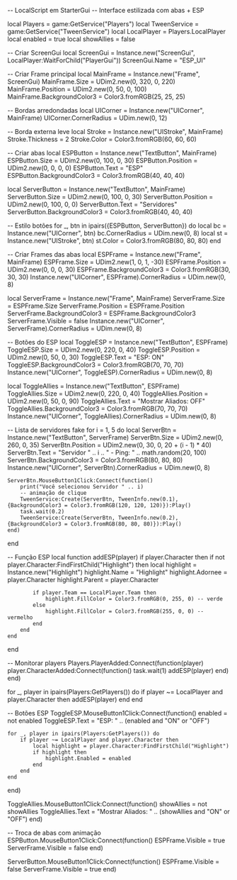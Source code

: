 -- LocalScript em StarterGui
-- Interface estilizada com abas + ESP

local Players = game:GetService("Players")
local TweenService = game:GetService("TweenService")
local LocalPlayer = Players.LocalPlayer
local enabled = true
local showAllies = false

-- Criar ScreenGui
local ScreenGui = Instance.new("ScreenGui", LocalPlayer:WaitForChild("PlayerGui"))
ScreenGui.Name = "ESP_UI"

-- Criar Frame principal
local MainFrame = Instance.new("Frame", ScreenGui)
MainFrame.Size = UDim2.new(0, 320, 0, 220)
MainFrame.Position = UDim2.new(0, 50, 0, 100)
MainFrame.BackgroundColor3 = Color3.fromRGB(25, 25, 25)

-- Bordas arredondadas
local UICorner = Instance.new("UICorner", MainFrame)
UICorner.CornerRadius = UDim.new(0, 12)

-- Borda externa leve
local Stroke = Instance.new("UIStroke", MainFrame)
Stroke.Thickness = 2
Stroke.Color = Color3.fromRGB(60, 60, 60)

-- Criar abas
local ESPButton = Instance.new("TextButton", MainFrame)
ESPButton.Size = UDim2.new(0, 100, 0, 30)
ESPButton.Position = UDim2.new(0, 0, 0, 0)
ESPButton.Text = "ESP"
ESPButton.BackgroundColor3 = Color3.fromRGB(40, 40, 40)

local ServerButton = Instance.new("TextButton", MainFrame)
ServerButton.Size = UDim2.new(0, 100, 0, 30)
ServerButton.Position = UDim2.new(0, 100, 0, 0)
ServerButton.Text = "Servidores"
ServerButton.BackgroundColor3 = Color3.fromRGB(40, 40, 40)

-- Estilo botões
for _, btn in ipairs({ESPButton, ServerButton}) do
    local bc = Instance.new("UICorner", btn)
    bc.CornerRadius = UDim.new(0, 8)
    local st = Instance.new("UIStroke", btn)
    st.Color = Color3.fromRGB(80, 80, 80)
end

-- Criar Frames das abas
local ESPFrame = Instance.new("Frame", MainFrame)
ESPFrame.Size = UDim2.new(1, 0, 1, -30)
ESPFrame.Position = UDim2.new(0, 0, 0, 30)
ESPFrame.BackgroundColor3 = Color3.fromRGB(30, 30, 30)
Instance.new("UICorner", ESPFrame).CornerRadius = UDim.new(0, 8)

local ServerFrame = Instance.new("Frame", MainFrame)
ServerFrame.Size = ESPFrame.Size
ServerFrame.Position = ESPFrame.Position
ServerFrame.BackgroundColor3 = ESPFrame.BackgroundColor3
ServerFrame.Visible = false
Instance.new("UICorner", ServerFrame).CornerRadius = UDim.new(0, 8)

-- Botões do ESP
local ToggleESP = Instance.new("TextButton", ESPFrame)
ToggleESP.Size = UDim2.new(0, 220, 0, 40)
ToggleESP.Position = UDim2.new(0, 50, 0, 30)
ToggleESP.Text = "ESP: ON"
ToggleESP.BackgroundColor3 = Color3.fromRGB(70, 70, 70)
Instance.new("UICorner", ToggleESP).CornerRadius = UDim.new(0, 8)

local ToggleAllies = Instance.new("TextButton", ESPFrame)
ToggleAllies.Size = UDim2.new(0, 220, 0, 40)
ToggleAllies.Position = UDim2.new(0, 50, 0, 90)
ToggleAllies.Text = "Mostrar Aliados: OFF"
ToggleAllies.BackgroundColor3 = Color3.fromRGB(70, 70, 70)
Instance.new("UICorner", ToggleAllies).CornerRadius = UDim.new(0, 8)

-- Lista de servidores fake
for i = 1, 5 do
    local ServerBtn = Instance.new("TextButton", ServerFrame)
    ServerBtn.Size = UDim2.new(0, 260, 0, 35)
    ServerBtn.Position = UDim2.new(0, 30, 0, 20 + (i - 1) * 40)
    ServerBtn.Text = "Servidor " .. i .. " - Ping: " .. math.random(20, 100)
    ServerBtn.BackgroundColor3 = Color3.fromRGB(80, 80, 80)
    Instance.new("UICorner", ServerBtn).CornerRadius = UDim.new(0, 8)

    ServerBtn.MouseButton1Click:Connect(function()
        print("Você selecionou Servidor " .. i)
        -- animação de clique
        TweenService:Create(ServerBtn, TweenInfo.new(0.1), {BackgroundColor3 = Color3.fromRGB(120, 120, 120)}):Play()
        task.wait(0.2)
        TweenService:Create(ServerBtn, TweenInfo.new(0.2), {BackgroundColor3 = Color3.fromRGB(80, 80, 80)}):Play()
    end)
end

-- Função ESP
local function addESP(player)
    if player.Character then
        if not player.Character:FindFirstChild("Highlight") then
            local highlight = Instance.new("Highlight")
            highlight.Name = "Highlight"
            highlight.Adornee = player.Character
            highlight.Parent = player.Character

            if player.Team == LocalPlayer.Team then
                highlight.FillColor = Color3.fromRGB(0, 255, 0) -- verde
            else
                highlight.FillColor = Color3.fromRGB(255, 0, 0) -- vermelho
            end
        end
    end
end

-- Monitorar players
Players.PlayerAdded:Connect(function(player)
    player.CharacterAdded:Connect(function()
        task.wait(1)
        addESP(player)
    end)
end)

for _, player in ipairs(Players:GetPlayers()) do
    if player ~= LocalPlayer and player.Character then
        addESP(player)
    end
end

-- Botões ESP
ToggleESP.MouseButton1Click:Connect(function()
    enabled = not enabled
    ToggleESP.Text = "ESP: " .. (enabled and "ON" or "OFF")

    for _, player in ipairs(Players:GetPlayers()) do
        if player ~= LocalPlayer and player.Character then
            local highlight = player.Character:FindFirstChild("Highlight")
            if highlight then
                highlight.Enabled = enabled
            end
        end
    end
end)

ToggleAllies.MouseButton1Click:Connect(function()
    showAllies = not showAllies
    ToggleAllies.Text = "Mostrar Aliados: " .. (showAllies and "ON" or "OFF")
end)

-- Troca de abas com animação
ESPButton.MouseButton1Click:Connect(function()
    ESPFrame.Visible = true
    ServerFrame.Visible = false
end)

ServerButton.MouseButton1Click:Connect(function()
    ESPFrame.Visible = false
    ServerFrame.Visible = true
end)
